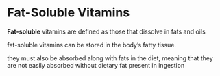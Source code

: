 # Fat-Soluble Vitamins

**Fat-soluble** vitamins are defined as those that dissolve in fats and oils 

fat-soluble vitamins can be stored in the body’s fatty tissue.

they must also be absorbed along with fats in the diet, meaning that they are not easily absorbed without dietary fat present in ingestion



